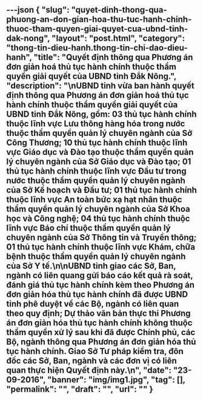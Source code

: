 ---json
{
    "slug": "quyet-dinh-thong-qua-phuong-an-don-gian-hoa-thu-tuc-hanh-chinh-thuoc-tham-quyen-giai-quyet-cua-ubnd-tinh-dak-nong",
    "layout": "post.html",
    "category": "thong-tin-dieu-hanh.thong-tin-chi-dao-dieu-hanh",
    "title": "Quyết định thông qua Phương án đơn giản hoá thủ tục hành chính thuộc thẩm quyền giải quyết của UBND tỉnh Đắk Nông.",
    "description": "\nUBND tỉnh vừa ban hành quyết định thông qua Phương án đơn giản hoá thủ tục hành chính thuộc thẩm quyền giải quyết của UBND tỉnh Đắk Nông, gồm: 03 thủ tục hành chính thuộc lĩnh vực Lưu thông hàng hóa trong nước thuộc thẩm quyền quản lý chuyên ngành của Sở Công Thương; 10 thủ tục hành chính thuộc lĩnh vực Giáo dục và Đào tạo thuộc thẩm quyền quản lý chuyên ngành của Sở Giáo dục và Đào tạo; 01 thủ tục hành chính thuộc lĩnh vực Đầu tư trong nước thuộc thẩm quyền quản lý chuyên ngành của Sở Kế hoạch và Đầu tư; 01 thủ tục hành chính thuộc lĩnh vực An toàn bức xạ hạt nhân thuộc thẩm quyền quản lý chuyên ngành của Sở Khoa học và Công nghệ; 04 thủ tục hành chính thuộc lĩnh vực Báo chí thuộc thẩm quyền quản lý chuyên ngành của Sở Thông tin và Truyền thông; 01 thủ tục hành chính thuộc lĩnh vực Khám, chữa bệnh thuộc thẩm quyền quản lý chuyên ngành của Sở Y tế.\n\nUBND tỉnh giao các Sở, Ban, ngành có liên quang gửi báo cáo kết quả rà soát, đánh giá thủ tục hành chính kèm theo Phương án đơn giản hóa thủ tục hành chính đã được UBND tỉnh phê duyệt về các Bộ, ngành có liên quan theo quy định; Dự thảo văn bản thực thi Phương án đơn giản hóa thủ tục hành chính không thuộc thẩm quyền xử lý sau khi đã được Chính phủ, các Bộ, ngành thông qua Phương án đơn giản hóa thủ tục hành chính. Giao Sở Tư pháp kiểm tra, đôn đốc các Sở, Ban, ngành và các đơn vị có liên quan thực hiện Quyết định này.\n",
    "date": "23-09-2016",
    "banner": "img/img1.jpg",
    "tag": [],
    "permalink": "",
    "draft": "",
    "url": ""
}
---
